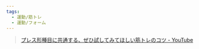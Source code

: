 ```yaml
---
tags:
  - 運動/筋トレ
  - 運動/フォーム
---
```

>[プレス形種目に共通する、ぜひ試してみてほしい筋トレのコツ - YouTube](https://www.youtube.com/watch?v=NdDMnbyO7yE&t=69s)
>